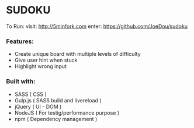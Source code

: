 # SUDOKU

To Run:
visit: http://5minfork.com
enter: https://github.com/JoeDou/sudoku

### Features:

- Create unique board with multiple levels of difficulty
- Give user hint when stuck
- Highlight wrong input


### Built with:

- SASS ( CSS )
- Gulp.js ( SASS build and livereload )
- jQuery ( UI - DOM )
- NodeJS ( For testig/performance purpose )
- npm ( Dependency management )